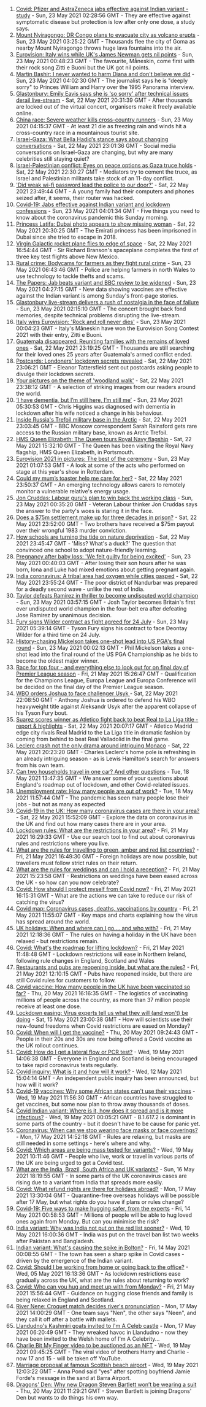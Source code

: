 1. [Covid: Pfizer and AstraZeneca jabs effective against Indian variant - study](https://www.bbc.co.uk/news/uk-57214596) - Sun, 23 May 2021 02:28:56 GMT - They are effective against symptomatic disease but protection is low after only one dose, a study says.
2. [Mount Nyiragongo: DR Congo plans to evacuate city as volcano erupts](https://www.bbc.co.uk/news/world-africa-57215690) - Sun, 23 May 2021 03:25:22 GMT - Thousands flee the city of Goma as nearby Mount Nyiragongo throws huge lava fountains into the air.
3. [Eurovision: Italy wins while UK's James Newman gets nil points](https://www.bbc.co.uk/news/entertainment-arts-57198762) - Sun, 23 May 2021 00:48:23 GMT - The favourite, Måneskin, come first with their rock song Zitti e Buoni but the UK got nil points.
4. [Martin Bashir: I never wanted to harm Diana and don't believe we did](https://www.bbc.co.uk/news/uk-57215498) - Sun, 23 May 2021 04:02:30 GMT - The journalist says he is "deeply sorry" to Princes William and Harry over the 1995 Panorama interview.
5. [Glastonbury: Emily Eavis says she is 'so sorry' after technical issues derail live-stream](https://www.bbc.co.uk/news/entertainment-arts-57215629) - Sat, 22 May 2021 20:31:39 GMT - After thousands are locked out of the virtual concert, organisers make it freely available online.
6. [China race: Severe weather kills cross-country runners](https://www.bbc.co.uk/news/world-asia-china-57216601) - Sun, 23 May 2021 04:15:37 GMT - At least 21 die as freezing rain and winds hit a cross-country race in a mountainous tourist site.
7. [Israel-Gaza: What Bella Hadid’s stance says about changing conversations](https://www.bbc.co.uk/news/world-middle-east-57208311) - Sat, 22 May 2021 23:01:36 GMT - Social media conversations on Israel-Gaza are changing, but why are many celebrities still staying quiet?
8. [Israel-Palestinian conflict: Eyes on peace options as Gaza truce holds](https://www.bbc.co.uk/news/world-middle-east-57213054) - Sat, 22 May 2021 22:30:27 GMT - Mediators try to cement the truce, as Israel and Palestinian militants take stock of an 11-day conflict.
9. ['Did weak wi-fi password lead the police to our door?'](https://www.bbc.co.uk/news/technology-57156799) - Sat, 22 May 2021 23:49:44 GMT - A young family had their computers and phones seized after, it seems, their router was hacked.
10. [Covid-19: Jabs effective against Indian variant and lockdown confessions](https://www.bbc.co.uk/news/uk-57216683) - Sun, 23 May 2021 04:01:34 GMT - Five things you need to know about the coronavirus pandemic this Sunday morning.
11. [Princess Latifa: Dubai photo appears to show missing woman](https://www.bbc.co.uk/news/world-middle-east-57204775) - Sat, 22 May 2021 20:30:25 GMT - The Emirati princess has been imprisoned in Dubai since she tried to escape in 2018.
12. [Virgin Galactic rocket plane flies to edge of space](https://www.bbc.co.uk/news/science-environment-57214988) - Sat, 22 May 2021 16:54:44 GMT - Sir Richard Branson's spaceplane completes the first of three key test flights above New Mexico.
13. [Rural crime: Bodycams for farmers as they fight rural crime](https://www.bbc.co.uk/news/uk-wales-56996106) - Sun, 23 May 2021 06:43:46 GMT - Police are helping farmers in north Wales to use technology to tackle thefts and scams.
14. [The Papers: Jab beats variant and BBC review to be widened](https://www.bbc.co.uk/news/blogs-the-papers-57216018) - Sun, 23 May 2021 04:27:15 GMT - New data showing vaccines are effective against the Indian variant is among Sunday's front-page stories.
15. [Glastonbury live-stream delivers a rush of nostalgia in the face of failure](https://www.bbc.co.uk/news/entertainment-arts-57216005) - Sun, 23 May 2021 02:15:10 GMT - The concert brought back fond memories, despite technical problems disrupting the live-stream.
16. [Italy wins Eurovision: 'Rock and roll never dies'](https://www.bbc.co.uk/news/entertainment-arts-57214475) - Sun, 23 May 2021 00:04:23 GMT - Italy's Måneskin have won the Eurovision Song Contest 2021 with their entry, Zitti e Buoni.
17. [Guatemala disappeared: Reuniting families with the remains of loved ones](https://www.bbc.co.uk/news/world-latin-america-57133013) - Sat, 22 May 2021 23:19:25 GMT - Thousands are still searching for their loved ones 25 years after Guatemala's armed conflict ended.
18. [Postcards: Londoners' lockdown secrets revealed](https://www.bbc.co.uk/news/uk-england-london-57189555) - Sat, 22 May 2021 23:06:21 GMT - Eleanor Tattersfield sent out postcards asking people to divulge their lockdown secrets.
19. [Your pictures on the theme of 'woodland walk'](https://www.bbc.co.uk/news/in-pictures-57200062) - Sat, 22 May 2021 23:38:12 GMT - A selection of striking images from our readers around the world.
20. [‘I have dementia, but I’m still here, I’m still me’](https://www.bbc.co.uk/news/uk-northern-ireland-57200391) - Sun, 23 May 2021 05:30:53 GMT - Chris Higgins was diagnosed with dementia in lockdown after his wife noticed a change in his behaviour.
21. [Inside Russia's Trefoil military base in the Arctic](https://www.bbc.co.uk/news/world-europe-57206208) - Sat, 22 May 2021 23:03:45 GMT - BBC Moscow correspondent Sarah Rainsford gets rare access to the Russian military base, known as Arctic Trefoil.
22. [HMS Queen Elizabeth: The Queen tours Royal Navy flagship](https://www.bbc.co.uk/news/uk-57214467) - Sat, 22 May 2021 15:32:10 GMT - The Queen has been visiting the Royal Navy flagship, HMS Queen Elizabeth, in Portsmouth.
23. [Eurovision 2021 in pictures: The best of the ceremony](https://www.bbc.co.uk/news/entertainment-arts-57216194) - Sun, 23 May 2021 01:07:53 GMT - A look at some of the acts who performed on stage at this year's show in Rotterdam.
24. [Could my mum’s toaster help me care for her?](https://www.bbc.co.uk/news/stories-57009375) - Sat, 22 May 2021 23:50:37 GMT - An emerging technology allows carers to remotely monitor a vulnerable relative's energy usage.
25. [Jon Cruddas: Labour guru's plan to win back the working class](https://www.bbc.co.uk/news/uk-politics-57204335) - Sun, 23 May 2021 00:35:20 GMT - Veteran Labour thinker Jon Cruddas says the answer to the party's woes is staring it in the face.
26. [Does a $75m settlement make up for three decades in prison?](https://www.bbc.co.uk/news/world-us-canada-57152860) - Sat, 22 May 2021 23:52:00 GMT - Two brothers have received a $75m payout over their wrongful 1983 murder conviction.
27. [How schools are turning the tide on nature deprivation](https://www.bbc.co.uk/news/science-environment-57174581) - Sat, 22 May 2021 23:45:47 GMT - 'Miss? What's a duck?' The question that convinced one school to adopt nature-friendly learning.
28. [Pregnancy after baby loss: 'We felt guilty for being excited'](https://www.bbc.co.uk/news/stories-57163054) - Sun, 23 May 2021 00:40:03 GMT - After losing their son hours after he was born, Iona and Luke had mixed emotions about getting pregnant again.
29. [India coronavirus: A tribal area had oxygen while cities gasped](https://www.bbc.co.uk/news/world-asia-india-57098621) - Sat, 22 May 2021 23:55:24 GMT - The poor district of Nandurbar was prepared for a deadly second wave - unlike the rest of India.
30. [Taylor defeats Ramirez in thriller to become undisputed world champion](https://www.bbc.co.uk/sport/boxing/57216305) - Sun, 23 May 2021 03:57:15 GMT - Josh Taylor becomes Britain's first ever undisputed world champion in the four-belt era after defeating Jose Ramirez by unanimous decision.
31. [Fury signs Wilder contract as fight agreed for 24 July](https://www.bbc.co.uk/sport/boxing/57216611) - Sun, 23 May 2021 05:39:14 GMT - Tyson Fury signs his contract to face Deontay Wilder for a third time on 24 July.
32. [History-chasing Mickelson takes one-shot lead into US PGA's final round](https://www.bbc.co.uk/sport/golf/57216265) - Sun, 23 May 2021 00:02:13 GMT - Phil Mickelson takes a one-shot lead into the final round of the US PGA Championship as he bids to become the oldest major winner.
33. [Race for top four - and everything else to look out for on final day of Premier League season](https://www.bbc.co.uk/sport/football/57162779) - Fri, 21 May 2021 15:26:47 GMT - Qualification for the Champions League, Europa League and Europa Conference will be decided on the final day of the Premier League season.
34. [WBO orders Joshua to face challenger Usyk ](https://www.bbc.co.uk/sport/boxing/57215853) - Sat, 22 May 2021 22:08:50 GMT - Anthony Joshua is ordered to defend his WBO heavyweight title against Aleksandr Usyk after the apparent collapse of his Tyson Fury bout.
35. [Suarez scores winner as Atletico fight back to beat Real to La Liga title - report & highlights](https://www.bbc.co.uk/sport/football/57214133) - Sat, 22 May 2021 20:07:17 GMT - Atletico Madrid edge city rivals Real Madrid to the La Liga title in dramatic fashion by coming from behind to beat Real Valladolid in the final game.
36. [Leclerc crash not the only drama around intriguing Monaco](https://www.bbc.co.uk/sport/formula1/57212863) - Sat, 22 May 2021 20:23:20 GMT - Charles Leclerc's home pole is refreshing in an already intriguing season - as is Lewis Hamilton's search for answers from his own team.
37. [Can two households travel in one car? And other questions](https://www.bbc.co.uk/news/world-asia-china-51176409) - Tue, 18 May 2021 13:47:35 GMT - We answer some of your questions about England's roadmap out of lockdown, and other Covid-related issues.
38. [Unemployment rate: How many people are out of work?](https://www.bbc.co.uk/news/business-52660591) - Tue, 18 May 2021 11:57:44 GMT - The pandemic has seen many people lose their jobs - but not as many as expected
39. [Covid-19 in the UK: How many coronavirus cases are there in your area?](https://www.bbc.co.uk/news/uk-51768274) - Sat, 22 May 2021 15:52:09 GMT - Explore the data on coronavirus in the UK and find out how many cases there are in your area.
40. [Lockdown rules: What are the restrictions in your area?](https://www.bbc.co.uk/news/uk-54373904) - Fri, 21 May 2021 16:29:33 GMT - Use our search tool to find out about coronavirus rules and restrictions where you live.
41. [What are the rules for travelling to green, amber and red list countries?](https://www.bbc.co.uk/news/explainers-52544307) - Fri, 21 May 2021 16:49:30 GMT - Foreign holidays are now possible, but travellers must follow strict rules on their return.
42. [What are the rules for weddings and can I hold a reception?](https://www.bbc.co.uk/news/explainers-52811509) - Fri, 21 May 2021 15:23:58 GMT - Restrictions on weddings have been eased across the UK - so how can you now celebrate?
43. [Covid: How should I protect myself from Covid now?](https://www.bbc.co.uk/news/health-57087517) - Fri, 21 May 2021 16:15:31 GMT - What are the actions we can take to reduce our risk of catching the virus?
44. [Covid map: Coronavirus cases, deaths, vaccinations by country](https://www.bbc.co.uk/news/world-51235105) - Fri, 21 May 2021 11:55:07 GMT - Key maps and charts explaining how the virus has spread around the world.
45. [UK holidays: When and where can I go.... and who with?](https://www.bbc.co.uk/news/explainers-52646738) - Fri, 21 May 2021 12:18:36 GMT - The rules on having a holiday in the UK have been relaxed - but restrictions remain.
46. [Covid: What's the roadmap for lifting lockdown?](https://www.bbc.co.uk/news/explainers-52530518) - Fri, 21 May 2021 11:48:48 GMT - Lockdown restrictions will ease in Northern Ireland, following rule changes in England, Scotland and Wales
47. [Restaurants and pubs are reopening inside, but what are the rules?](https://www.bbc.co.uk/news/business-52977388) - Fri, 21 May 2021 12:10:15 GMT - Pubs have reopened inside, but there are still Covid rules for customers to follow.
48. [Covid vaccine: How many people in the UK have been vaccinated so far?](https://www.bbc.co.uk/news/health-55274833) - Thu, 20 May 2021 16:16:35 GMT - The logistics of vaccinating millions of people across the country, as more than 37 million people receive at least one dose.
49. [Lockdown easing: Virus experts tell us what they will (and won't) be doing](https://www.bbc.co.uk/news/uk-57069293) - Sat, 15 May 2021 23:00:38 GMT - How will scientists use their new-found freedoms when Covid restrictions are eased on Monday?
50. [Covid: When will I get the vaccine?](https://www.bbc.co.uk/news/health-55045639) - Thu, 20 May 2021 09:24:43 GMT - People in their 20s and 30s are now being offered a Covid vaccine as the UK rollout continues.
51. [Covid: How do I get a lateral flow or PCR test?](https://www.bbc.co.uk/news/health-51943612) - Wed, 19 May 2021 14:06:38 GMT - Everyone in England and Scotland is being encouraged to take rapid coronavirus tests regularly.
52. [Covid inquiry: What is it and how will it work?](https://www.bbc.co.uk/news/explainers-57085964) - Wed, 12 May 2021 15:04:14 GMT - An independent public inquiry has been announced, but how will it work?
53. [Covid-19 vaccines: Why some African states can't use their vaccines](https://www.bbc.co.uk/news/56940657) - Wed, 19 May 2021 11:56:30 GMT - African countries have struggled to get vaccines, but some now plan to throw away thousands of doses.
54. [Covid Indian variant: Where is it, how does it spread and is it more infectious?](https://www.bbc.co.uk/news/health-57157496) - Wed, 19 May 2021 00:05:21 GMT - B.1.617.2 is dominant in some parts of the country - but it doesn't have to be cause for panic yet.
55. [Coronavirus: When can we stop wearing face masks or face coverings?](https://www.bbc.co.uk/news/health-51205344) - Mon, 17 May 2021 14:52:18 GMT - Rules are relaxing, but masks are still needed in some settings - here's where and why.
56. [Covid: Which areas are being mass tested for variants?](https://www.bbc.co.uk/news/explainers-54872039) - Wed, 19 May 2021 10:11:46 GMT - People who live, work or travel in various parts of the UK are being urged to get a Covid test.
57. [What are the India, Brazil, South Africa and UK variants?](https://www.bbc.co.uk/news/health-55659820) - Sun, 16 May 2021 18:19:55 GMT - In some parts of the UK coronavirus cases are rising due to a variant from India that spreads more easily.
58. [Covid: What refund rights are there for holidays abroad?](https://www.bbc.co.uk/news/business-51615412) - Mon, 17 May 2021 13:30:04 GMT - Quarantine-free overseas holidays will be possible after 17 May, but what rights do you have if plans or rules change?
59. [Covid-19: Five ways to make hugging safer, from the experts](https://www.bbc.co.uk/news/uk-57083571) - Fri, 14 May 2021 00:58:53 GMT - Millions of people will be able to hug loved ones again from Monday. But can you minimise the risk?
60. [India variant: Why was India not put on the red list sooner?](https://www.bbc.co.uk/news/56801288) - Wed, 19 May 2021 16:00:36 GMT - India was put on the travel ban list two weeks after Pakistan and Bangladesh.
61. [Indian variant: What's causing the spike in Bolton?](https://www.bbc.co.uk/news/health-57094274) - Fri, 14 May 2021 00:08:55 GMT - The town has seen a sharp spike in Covid cases - driven by the emergence of the Indian variant.
62. [Covid: Should I be working from home or going back to the office?](https://www.bbc.co.uk/news/business-52567567) - Wed, 05 May 2021 16:13:36 GMT - As lockdown restrictions ease gradually across the UK, what are the rules about returning to work?
63. [Covid: Who can you hug and meet up with from Monday?](https://www.bbc.co.uk/news/uk-51506729) - Fri, 21 May 2021 15:56:44 GMT - Guidance on hugging close friends and family is being relaxed in England and Scotland.
64. [River Nene: Croquet match decides river's pronunciation](https://www.bbc.co.uk/news/uk-england-northamptonshire-57142457) - Mon, 17 May 2021 14:00:29 GMT - One team says "Nen", the other says "Neen", and they call it off after a battle with mallets.
65. [Llandudno's Kashmiri goats invited to I'm A Celeb castle](https://www.bbc.co.uk/news/uk-wales-57137838) - Mon, 17 May 2021 06:20:49 GMT - They wreaked havoc in Llandudno - now they have been invited to the Welsh home of I'm A Celebrity...
66. [Charlie Bit My Finger video to be auctioned as an NFT](https://www.bbc.co.uk/news/newsbeat-57168631) - Wed, 19 May 2021 09:45:25 GMT - The viral video of brothers Harry and Charlie - now 17 and 15 - will be taken off YouTube.
67. [Marriage proposal at famous Scottish beach airport](https://www.bbc.co.uk/news/uk-scotland-highlands-islands-57170601) - Wed, 19 May 2021 12:03:22 GMT - Anna Pond said "yes" after spotting boyfriend Jamie Forde's message in the sand at Barra Airport.
68. [Dragons' Den: Why new Dragon Steven Bartlett won’t be wearing a suit](https://www.bbc.co.uk/news/newsbeat-57179015) - Thu, 20 May 2021 11:29:21 GMT - Steven Bartlett is joining Dragons' Den but wants to do things his own way.
